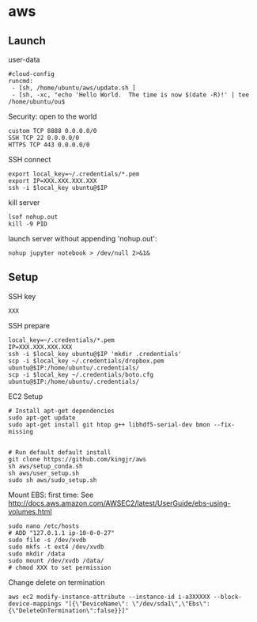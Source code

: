 # aws
## Launch

user-data
```
#cloud-config
runcmd:
 - [sh, /home/ubuntu/aws/update.sh ]
 - [sh, -xc, "echo 'Hello World.  The time is now $(date -R)!' | tee /home/ubuntu/ou$
```

Security: open to the world
```
custom TCP 8888 0.0.0.0/0
SSH TCP 22 0.0.0.0/0
HTTPS TCP 443 0.0.0.0/0
```

SSH connect
```
export local_key=~/.credentials/*.pem
export IP=XXX.XXX.XXX.XXX
ssh -i $local_key ubuntu@$IP
```

kill server
```
lsof nohup.out
kill -9 PID
```

launch server without appending 'nohup.out':
```
nohup jupyter notebook > /dev/null 2>&1&
```


## Setup

SSH key

```
XXX
```

SSH prepare
```
local_key=~/.credentials/*.pem
IP=XXX.XXX.XXX.XXX
ssh -i $local_key ubuntu@$IP 'mkdir .credentials'
scp -i $local_key ~/.credentials/dropbox.pem ubuntu@$IP:/home/ubuntu/.credentials/
scp -i $local_key ~/.credentials/boto.cfg ubuntu@$IP:/home/ubuntu/.credentials/
```

EC2 Setup

```
# Install apt-get dependencies
sudo apt-get update
sudo apt-get install git htop g++ libhdf5-serial-dev bmon --fix-missing


# Run default default install
git clone https://github.com/kingjr/aws
sh aws/setup_conda.sh
sh aws/user_setup.sh
sudo sh aws/sudo_setup.sh
```

Mount EBS: first time: See http://docs.aws.amazon.com/AWSEC2/latest/UserGuide/ebs-using-volumes.html

```
sudo nano /etc/hosts
# ADD "127.0.1.1 ip-10-0-0-27"
sudo file -s /dev/xvdb
sudo mkfs -t ext4 /dev/xvdb
sudo mkdir /data
sudo mount /dev/xvdb /data/
# chmod XXX to set permission
```

Change delete on termination

```aws ec2 modify-instance-attribute --instance-id i-a3XXXXX --block-device-mappings "[{\"DeviceName\": \"/dev/sda1\",\"Ebs\":{\"DeleteOnTermination\":false}}]"```
